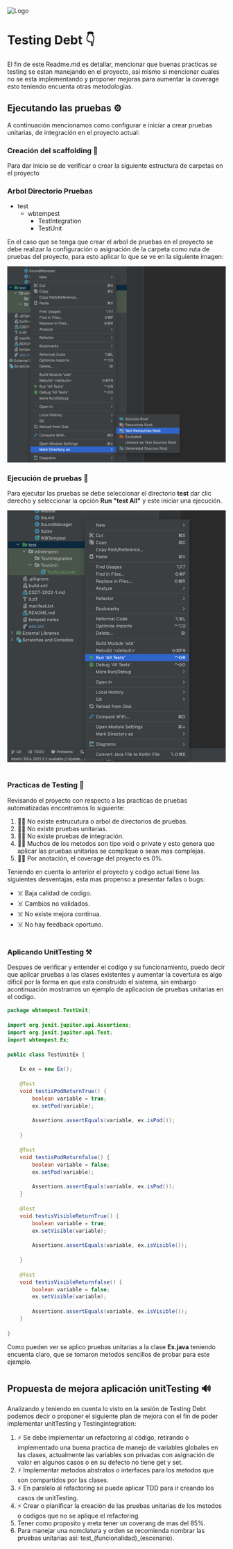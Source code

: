 ![Logo](https://upload.wikimedia.org/wikipedia/commons/thumb/0/0f/Logo_de_la_Escuela_Colombiana_de_Ingenier%C3%ADa.svg/2560px-Logo_de_la_Escuela_Colombiana_de_Ingenier%C3%ADa.svg.png)


# Testing Debt 👇

El fin de este Readme.md es detallar, mencionar que buenas practicas se testing se estan manejando en el proyecto, asi mismo si mencionar cuales no se esta implementando y proponer mejoras para aumentar la coverage esto teniendo encuenta otras metodologias.

## Ejecutando las pruebas ⚙️

A continuación mencionamos como configurar e iniciar a crear pruebas unitarias, de integración en el proyecto actual:

### Creación del scaffolding 🔩

Para dar inicio se de verificar o crear la siguiente estructura de carpetas en el proyecto

### Arbol Directorio Pruebas

 * test
   * wbtempest 
        * TestIntegration
        * TestUnit

En el caso que se tenga que crear el arbol de pruebas en el proyecto se debe realizar la configuración o asignación de la carpeta como ruta de pruebas del proyecto, para esto aplicar lo que se ve en la siguiente imagen:

![test1](https://github.com/IngEdwinV/wbt/blob/codeSmellRefactoring/Imagenes/Test1.png)

### Ejecución de pruebas 🚀

Para ejecutar las pruebas se debe seleccionar el directorio **test** dar clic derecho y seleccionar la opción **Run "test All"** y este iniciar una ejecución.

![test](https://github.com/IngEdwinV/wbt/blob/codeSmellRefactoring/Imagenes/Test2.png)

#
### Practicas de Testing 🧐

Revisando el proyecto con respecto a las practicas de pruebas automatizadas encontramos lo siguiente:

1. 🤦‍♂️ No existe estrucutura o arbol de directorios de pruebas.
2. 🤦‍♂️ No existe pruebas unitarias.
3. 🤦‍♂️ No existe pruebas de integración.
4. 🤦‍♂️ Muchos de los metodos son tipo void o private y esto genera que aplicar las pruebas unitarias se complique o sean mas complejas.
5. 🤦‍♂️ Por anotación, el coverage del proyecto es 0%.

Teniendo en cuenta lo anterior el proyecto y codigo actual tiene las siguientes desventajas, esta mas propenso a presentar fallas o bugs:

* ☠️ Baja calidad de codigo.
* ☠️ Cambios no validados.
* ☠️ No existe mejora continua.
* ☠️ No hay feedback oportuno.


#

### Aplicando UnitTesting ⚒️

Despues de verificar y entender el codigo y su funcionamiento, puedo decir que aplicar pruebas a las clases existentes y aumentar la covertura es algo dificil por la forma en que esta construido el sistema, sin embargo acontinuación mostramos un ejemplo de aplicacion de pruebas unitarias en el codigo.


```java
package wbtempest.TestUnit;

import org.junit.jupiter.api.Assertions;
import org.junit.jupiter.api.Test;
import wbtempest.Ex;

public class TestUnitEx {

    Ex ex = new Ex();

    @Test
    void testisPodReturnTrue() {
        boolean variable = true;
        ex.setPod(variable);

        Assertions.assertEquals(variable, ex.isPod());

    }

    @Test
    void testisPodReturnfalse() {
        boolean variable = false;
        ex.setPod(variable);

        Assertions.assertEquals(variable, ex.isPod());
    }

    @Test
    void testisVisibleReturnTrue() {
        boolean variable = true;
        ex.setVisible(variable);

        Assertions.assertEquals(variable, ex.isVisible());

    }

    @Test
    void testisVisibleReturnfalse() {
        boolean variable = false;
        ex.setVisible(variable);

        Assertions.assertEquals(variable, ex.isVisible());
    }

}
```

Como pueden ver se aplico pruebas unitarias a la clase **Ex.java** teniendo encuenta claro, que se tomaron metodos sencillos de probar para este ejemplo.

#

## Propuesta de mejora aplicación unitTesting 🔊

Analizando y teniendo en cuenta lo visto en la sesión de Testing Debt podemos decir o proponer el siguiente plan de mejora con el fin de poder implementar unitTesting y Testingintegration:

1. ⚡ Se debe implementar un refactoring al código, retirando o implementado una buena practica de manejo de variables globales en las clases, actualmente las variables son privadas con asignación de valor en algunos casos o en su defecto no tiene get y set.
2. ⚡ Implementar metodos abstratos o interfaces para los metodos que son compartidos por las clases.
3. ⚡ En paralelo al refactoring se puede aplicar TDD para ir creando los casos de unitTesting.
4. ⚡ Crear o planificar la creación de las pruebas unitarias de los metodos o codigos que no se aplique el refactoring.
5. Tener como proposito y meta tener un coverang de mas del 85%.
6. Para manejar una nomclatura y orden se recomienda nombrar las pruebas unitarias así:
 test_(funcionalidad)_(escenario).



